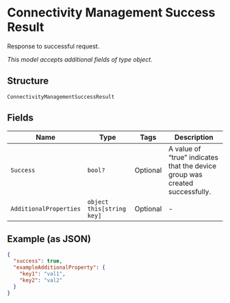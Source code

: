 
# Connectivity Management Success Result

Response to successful request.

*This model accepts additional fields of type object.*

## Structure

`ConnectivityManagementSuccessResult`

## Fields

| Name | Type | Tags | Description |
|  --- | --- | --- | --- |
| `Success` | `bool?` | Optional | A value of “true” indicates that the device group was created successfully. |
| `AdditionalProperties` | `object this[string key]` | Optional | - |

## Example (as JSON)

```json
{
  "success": true,
  "exampleAdditionalProperty": {
    "key1": "val1",
    "key2": "val2"
  }
}
```

